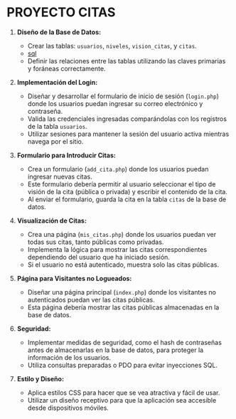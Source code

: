 # PROYECTO CITAS

1. **Diseño de la Base de Datos:**
   - Crear las tablas: `usuarios`, `niveles`, `vision_citas`, y `citas`.
    - [sql](sql)
   - Definir las relaciones entre las tablas utilizando las claves primarias y foráneas correctamente.

2. **Implementación del Login:**
   - Diseñar y desarrollar el formulario de inicio de sesión (`login.php`) donde los usuarios puedan ingresar su correo electrónico y contraseña.
   - Valida las credenciales ingresadas comparándolas con los registros de la tabla `usuarios`.
   - Utilizar sesiones para mantener la sesión del usuario activa mientras navega por el sitio.

3. **Formulario para Introducir Citas:**
   - Crea un formulario (`add_cita.php`) donde los usuarios puedan ingresar nuevas citas.
   - Este formulario debería permitir al usuario seleccionar el tipo de visión de la cita (pública o privada) y escribir el contenido de la cita.
   - Al enviar el formulario, guarda la cita en la tabla `citas` de la base de datos.

4. **Visualización de Citas:**
   - Crea una página (`mis_citas.php`) donde los usuarios puedan ver todas sus citas, tanto públicas como privadas.
   - Implementa la lógica para mostrar las citas correspondientes dependiendo del usuario que ha iniciado sesión.
   - Si el usuario no está autenticado, muestra solo las citas públicas.

5. **Página para Visitantes no Logueados:**
   - Diseñar una página principal (`index.php`) donde los visitantes no autenticados puedan ver las citas públicas.
   - Esta página debería mostrar las citas públicas almacenadas en la base de datos.

6. **Seguridad:**
   - Implementar medidas de seguridad, como el hash de contraseñas antes de almacenarlas en la base de datos, para proteger la información de los usuarios.
   - Utiliza consultas preparadas o PDO para evitar inyecciones SQL.

7. **Estilo y Diseño:**
   - Aplica estilos CSS para hacer que se vea atractiva y fácil de usar.
   - Utilizar un diseño receptivo para que la aplicación sea accesible desde dispositivos móviles.